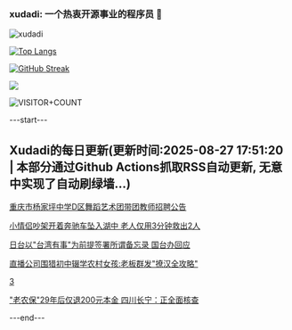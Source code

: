 ### xudadi: 一个热衷开源事业的程序员 👋

![xudadi](https://github-readme-stats-git-masterorgs-github-readme-stats-team.vercel.app/api?username=xudadi)

[![Top Langs](https://github-readme-stats.vercel.app/api/top-langs/?username=xudadi)](https://github.com/anuraghazra/github-readme-stats)

[![GitHub Streak](https://streak-stats.demolab.com?user=xudadi&locale=zh_Hans)](https://git.io/streak-stats)

![](https://raw.githubusercontent.com/xudadi/xudadi/main/assets/github-contribution-grid-snake.svg)

![VISITOR+COUNT](https://komarev.com/ghpvc/?username=xudadi&label=VISITOR+COUNT)


---start---

## Xudadi的每日更新(更新时间:2025-08-27 17:51:20 | 本部分通过Github Actions抓取RSS自动更新, 无意中实现了自动刷绿墙...)

[重庆市杨家坪中学D区舞蹈艺术团带团教师招聘公告](https://www.gongkaoleida.com/article/2589649)

[小情侣吵架开着奔驰车坠入湖中 老人仅用3分钟救出2人](https://m.163.com/news/article/K7TD8AQA0514R9OJ.html)

[日台以"台湾有事"为前提签署所谓备忘录 国台办回应](https://m.163.com/news/article/K7VFSPVV0514R9OJ.html)

[直播公司围猎初中辍学农村女孩:老板群发"撩汉全攻略"](https://m.163.com/news/article/K7V8RU6F0512D3VJ.html)

[3](https://m.163.com/touch/news/sub/domestic)

["老农保"29年后仅退200元本金 四川长宁：正全面核查](https://m.163.com/news/article/K7VGTUN80514R9P4.html)

---end---
